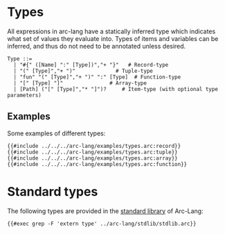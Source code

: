 # Types

All expressions in arc-lang have a statically inferred type which indicates what set of values they evaluate into. Types of items and variables can be inferred, and thus do not need to be annotated unless desired.

```grammar
Type ::=
  | "#{" ([Name] ":" [Type])","+ "}"   # Record-type
  | "(" [Type]","+ ")"             # Tuple-type
  | "fun" "(" [Type]","+ ")" ":" [Type]  # Function-type
  | "[" [Type] "]"               # Array-type
  | [Path] ("[" [Type]","* "]")?     # Item-type (with optional type parameters)
```

## Examples

Some examples of different types:

```arc-lang
{{#include ../../../arc-lang/examples/types.arc:record}}
{{#include ../../../arc-lang/examples/types.arc:tuple}}
{{#include ../../../arc-lang/examples/types.arc:array}}
{{#include ../../../arc-lang/examples/types.arc:function}}
```

# Standard types

The following types are provided in the [standard library](https://github.com/cda-group/arc/blob/master/arc-lang/stdlib/stdlib.arc) of Arc-Lang:

```arc-lang
{{#exec grep -F 'extern type' ../arc-lang/stdlib/stdlib.arc}}
```
